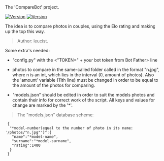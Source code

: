 The 'CompareBot' project. 

[![Version](https://img.shields.io/badge/version-1.0-green.svg)](https://github.com/Leucist/compare_bot)
[![Version](https://img.shields.io/github/commits-since/Leucist/compare_bot/v1.0)](https://github.com/Leucist/compare_bot)

The idea is to compare photos in couples, using the Elo rating and making up the top this way.

> Author: leucist.

Some extra's needed: 

- "config.py" with the <"TOKEN=" + your bot token from Bot Father> line

- photos to compare in the same-called folder called in the format "n.jpg", where n is an int, which lies in the interval (0, amount of photos). Also the 'amount' variable (11th line) must be changed in order to be equal to the amount of the photos for comparing.

- "models.json" should be edited in order to suit the models photos and contain their info for correct work of the script. All keys and values for change are marked by the '*'.

> The "models.json" database scheme:

```
 {
  "*model-number(equal to the number of photo in its name: '/photos/"n.jpg"')":{
   "name":"*model-name",
   "surname":"*model-surname",
   "rating":1400
  }
 }
```

